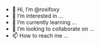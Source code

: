 - 👋 Hi, I’m @roxifoxy
- 👀 I’m interested in ...
- 🌱 I’m currently learning ...
- 💞️ I’m looking to collaborate on ...
- 📫 How to reach me ...

<!---
roxifoxy/roxifoxy is a ✨ special ✨ repository because its `README.md` (this file) appears on your GitHub profile.
You can click the Preview link to take a look at your changes.
--->

